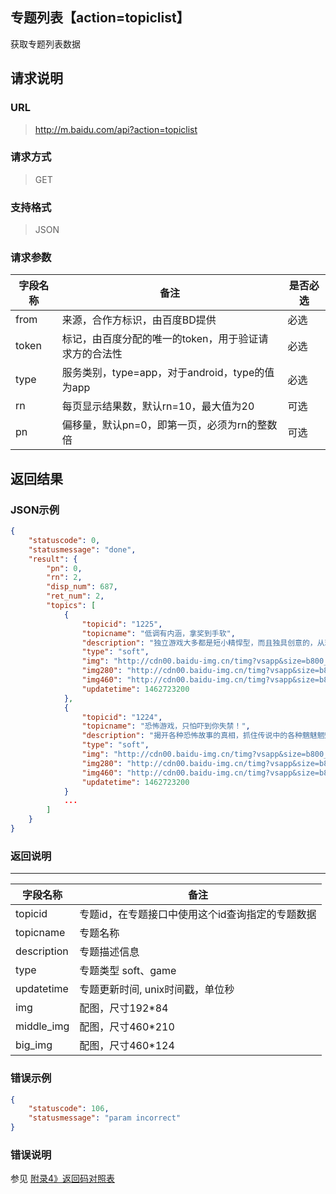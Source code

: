 ## 专题列表【action=topiclist】 ##
获取专题列表数据

## 请求说明 ##
### URL ###
> http://m.baidu.com/api?action=topiclist

### 请求方式 ###
> GET

### 支持格式 ###
> JSON

### 请求参数 ###
|字段名称  | 备注 | 是否必选
| ------------ | ------------ | ------------
| from   | 来源，合作方标识，由百度BD提供 | <red>必选</red>
| token  | 标记，由百度分配的唯一的token，用于验证请求方的合法性 | <red>必选</red>
| type  |服务类别，type=app，对于android，type的值为app | <red>必选</red>
|rn | 每页显示结果数，默认rn=10，最大值为20 | 可选
|pn | 偏移量，默认pn=0，即第一页，必须为rn的整数倍   |可选


## 返回结果 ##
### JSON示例 ###
```json
{
    "statuscode": 0,
    "statusmessage": "done",
    "result": {
        "pn": 0,
        "rn": 2,
        "disp_num": 687,
        "ret_num": 2,
        "topics": [
            {
                "topicid": "1225",
                "topicname": "低调有内涵，拿奖到手软",
                "description": "独立游戏大多都是短小精悍型，而且独具创意的，从玩法到品质一点都不输大制作。请关注小编微信公号：陈浅浅。",
                "type": "soft",
                "img": "http://cdn00.baidu-img.cn/timg?vsapp&size=b800_800&quality=100&imgtype=3&er&sec=0&di=6640a62e54b9ccd65b82079a216d9438&src=http%3A%2F%2Fimgsrc.baidu.com%2Fanxun%2Fpic%2Fitem%2Fd6ca7bcb0a46f21f247dc8aef1246b600d33ae86.jpg",
                "img280": "http://cdn00.baidu-img.cn/timg?vsapp&size=b800_800&quality=100&imgtype=3&er&sec=0&di=03c2059684b05cd2703e16746a721122&src=http%3A%2F%2Fimgsrc.baidu.com%2Fanxun%2Fpic%2Fitem%2F503d269759ee3d6dde3e103644166d224e4ade57.jpg",
                "img460": "http://cdn00.baidu-img.cn/timg?vsapp&size=b800_800&quality=100&imgtype=3&er&sec=0&di=789d027811878167e65302dfb797b2a5&src=http%3A%2F%2Fimgsrc.baidu.com%2Fanxun%2Fpic%2Fitem%2Ffd039245d688d43fa2e1070f7a1ed21b0ff43b86.jpg",
                "updatetime": 1462723200
            },
            {
                "topicid": "1224",
                "topicname": "恐怖游戏，只怕吓到你失禁！",
                "description": "揭开各种恐怖故事的真相，抓住传说中的各种魑魅魍魉。请关注小编微信公号：陈浅浅。",
                "type": "soft",
                "img": "http://cdn00.baidu-img.cn/timg?vsapp&size=b800_800&quality=100&imgtype=3&er&sec=0&di=9076810b2b93ea9295a3bbd824bc349d&src=http%3A%2F%2Fimgsrc.baidu.com%2Fanxun%2Fpic%2Fitem%2F8b13632762d0f70333c924210ffa513d2797c5d0.jpg",
                "img280": "http://cdn00.baidu-img.cn/timg?vsapp&size=b800_800&quality=100&imgtype=3&er&sec=0&di=325eba420c82ddf16a2678168daf8661&src=http%3A%2F%2Fimgsrc.baidu.com%2Fanxun%2Fpic%2Fitem%2Ff9dcd100baa1cd114955c4ddbe12c8fcc2ce2d6f.jpg",
                "img460": "http://cdn00.baidu-img.cn/timg?vsapp&size=b800_800&quality=100&imgtype=3&er&sec=0&di=aa7c21767f10e32d4ba5f8c2c640893c&src=http%3A%2F%2Fimgsrc.baidu.com%2Fanxun%2Fpic%2Fitem%2Fe4dde71190ef76c6a65e4dd69a16fdfaae5167ba.jpg",
                "updatetime": 1462723200
            }
            ...
        ]
    }
}
```
### 返回说明 ###
----------
|字段名称  | 备注
| ------------ | ------------
|topicid   |  专题id，在专题接口中使用这个id查询指定的专题数据
|topicname   |专题名称
|description |专题描述信息
|type    |专题类型 soft、game
|updatetime | 专题更新时间, unix时间戳，单位秒
|img |配图，尺寸192*84
|middle_img | 配图，尺寸460*210
|big_img |配图，尺寸460*124

### 错误示例 ###
```json
{
    "statuscode": 106,
    "statusmessage": "param incorrect"
}
```

### 错误说明 ###
参见 [附录4》返回码对照表](/api?bdi_docs=1&action=intro&source=intro_extrainfo4&cur=natintro "附录4》返回码对照表")
